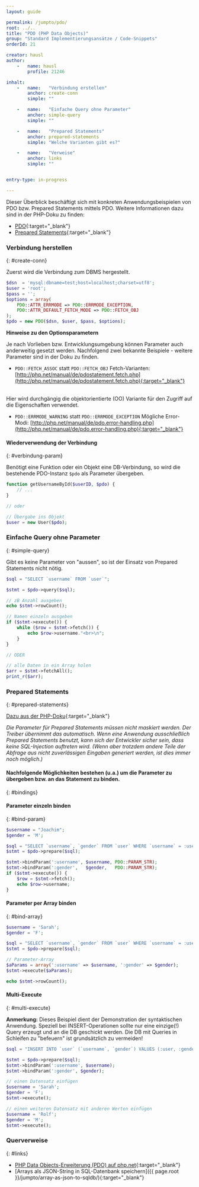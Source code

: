 ```yaml
---
layout: guide

permalink: /jumpto/pdo/
root: ../..
title: "PDO (PHP Data Objects)"
group: "Standard Implementierungsansätze / Code-Snippets"
orderId: 21

creator: hausl
author:
    -   name: hausl
        profile: 21246

inhalt:
    -   name:   "Verbindung erstellen"
        anchor: create-conn
        simple: ""

    -   name:   "Einfache Query ohne Parameter"
        anchor: simple-query
        simple: ""

    -   name:   "Prepared Statements"
        anchor: prepared-statements
        simple: "Welche Varianten gibt es?"

    -   name:   "Verweise"
        anchor: links
        simple: ""


entry-type: in-progress

---
```



Dieser Überblick beschäftigt sich mit konkreten Anwendungsbeispielen von PDO bzw. Prepared Statements mittels PDO. Weitere Informationen dazu sind in der PHP-Doku zu finden:

* [PDO](http://php.net/manual/de/intro.pdo.php){:target="_blank"}
* [Prepared Statements](http://php.net/manual/de/pdo.prepared-statements.php){:target="_blank"}


### Verbindung herstellen
{: #create-conn}

Zuerst wird die Verbindung zum DBMS hergestellt.

~~~ php
$dsn  = 'mysql:dbname=test;host=localhost;charset=utf8';
$user = 'root';
$pass = '';
$options = array(
    PDO::ATTR_ERRMODE => PDO::ERRMODE_EXCEPTION,
    PDO::ATTR_DEFAULT_FETCH_MODE => PDO::FETCH_OBJ
);
$pdo = new PDO($dsn, $user, $pass, $options);
~~~

**Hinweise zu den Optionsparametern**

Je nach Vorlieben bzw. Entwicklungsumgebung können Parameter auch anderweitig gesetzt werden. Nachfolgend zwei bekannte Beispiele - weitere Parameter sind in der Doku zu finden.

* `PDO::FETCH_ASSOC` statt `PDO::FETCH_OBJ` Fetch-Varianten: [http://php.net/manual/de/pdostatement.fetch.php](http://php.net/manual/de/pdostatement.fetch.php){:target="_blank"}
<br>
Hier wird durchgängig die objektorientierte (OO) Variante für den Zugriff auf die Eigenschaften verwendet.

* `PDO::ERRMODE_WARNING` statt `PDO::ERRMODE_EXCEPTION` Mögliche Error-Modi: [http://php.net/manual/de/pdo.error-handling.php](http://php.net/manual/de/pdo.error-handling.php){:target="_blank"}



#### Wiederverwendung der Verbindung
{: #verbindung-param}

Benötigt eine Funktion oder ein Objekt eine DB-Verbindung, so wird die bestehende PDO-Instanz `$pdo` als Parameter übergeben.

~~~ php
function getUsernameById($userID, $pdo) {
    // ...
}

// oder

// Übergabe ins Objekt
$user = new User($pdo);
~~~



### Einfache Query ohne Parameter
{: #simple-query}

Gibt es keine Parameter von "aussen", so ist der Einsatz von Prepared Statements nicht nötig.

~~~ php
$sql = "SELECT `username` FROM `user`";

$stmt = $pdo->query($sql);

// zB Anzahl ausgeben
echo $stmt->rowCount();

// Namen einzeln ausgeben
if ($stmt->execute()) {
    while ($row = $stmt->fetch()) {
        echo $row->username."<br>\n";
    }
}

// ODER

// alle Daten in ein Array holen
$arr = $stmt->fetchAll();
print_r($arr);

~~~


### Prepared Statements
{: #prepared-statements}


[Dazu aus der PHP-Doku](http://php.net/manual/de/pdo.prepared-statements.php){:target="_blank"}

*Die Parameter für Prepared Statements müssen nicht maskiert werden. Der Treiber übernimmt das automatisch. Wenn eine Anwendung ausschließlich Prepared Statements benutzt, kann sich der Entwickler sicher sein, dass keine SQL-Injection auftreten wird. (Wenn aber trotzdem andere Teile der Abfrage aus nicht zuverlässigen Eingaben generiert werden, ist dies immer noch möglich.)*

#### Nachfolgende Möglichkeiten bestehen (u.a.) um die Parameter zu übergeben bzw. an das Statement zu binden.
{: #bindings}

#### Parameter einzeln binden
{: #bind-param}

~~~ php
$username = "Joachim";
$gender = 'M';

$sql = "SELECT `username`, `gender` FROM `user` WHERE `username` = :username AND `gender` = :gender";
$stmt = $pdo->prepare($sql);

$stmt->bindParam(':username', $username, PDO::PARAM_STR);
$stmt->bindParam(':gender',   $gender,   PDO::PARAM_STR);
if ($stmt->execute()) {
    $row = $stmt->fetch();
    echo $row->username;
}
~~~


#### Parameter per Array binden
{: #bind-array}

~~~ php
$username = 'Sarah';
$gender = 'F';

$sql = "SELECT `username`, `gender` FROM `user` WHERE `username` = :username AND `gender` = :gender";
$stmt = $pdo->prepare($sql);

// Parameter-Array
$aParams = array(':username' => $username, ':gender' => $gender);
$stmt->execute($aParams);

echo $stmt->rowCount();
~~~


#### Multi-Execute
{: #multi-execute}

**Anmerkung:** Dieses Beispiel dient der Demonstration der syntaktischen Anwendung. Speziell bei INSERT-Operationen sollte nur eine einzige(!) Query erzeugt und an die DB geschickt werden. Die DB mit Queries in Schleifen zu "befeuern" ist grundsätzlich zu vermeiden!

~~~ php
$sql = "INSERT INTO `user` (`username`, `gender`) VALUES (:user, :gender)";

$stmt = $pdo->prepare($sql);
$stmt->bindParam(':username', $username);
$stmt->bindParam(':gender', $gender);

// einen Datensatz einfügen
$username = 'Sarah';
$gender = 'F';
$stmt->execute();

// einen weiteren Datensatz mit anderen Werten einfügen
$username = 'Rolf';
$gender = 'M';
$stmt->execute();
~~~


### Querverweise
{: #links}

* [PHP Data Objects-Erweiterung (PDO) auf php.net](http://php.net/manual/de/intro.pdo.php){:target="_blank"}
* [Arrays als JSON-String in SQL-Datenbank speichern]({{ page.root }}/jumpto/array-as-json-to-sqldb/){:target="_blank"}
